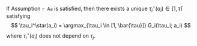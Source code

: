 If Assumption `r Aa` is satisfied, then there exists a unique $\tau_i^\star(a_i) \in [1, \bar{\tau})$ satisfying
$$
\tau_i^\star(a_i) = \argmax_{\tau_i \in [1, \bar{\tau}]} G_i(\tau_i; a_i)
$$
where $\tau_i^\star(a_i)$ does not depend on $\tau_j$.